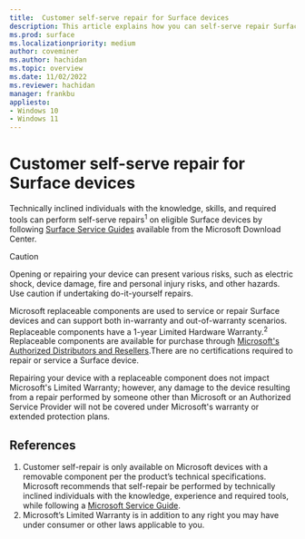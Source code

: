 ```yaml
---
title:  Customer self-serve repair for Surface devices
description: This article explains how you can self-serve repair Surface devices.
ms.prod: surface
ms.localizationpriority: medium
author: coveminer
ms.author: hachidan
ms.topic: overview
ms.date: 11/02/2022
ms.reviewer: hachidan
manager: frankbu
appliesto:
- Windows 10
- Windows 11
---
```


# Customer self-serve repair for Surface devices

Technically inclined individuals with the knowledge, skills, and required tools can perform self-serve repairs<sup>1</sup> on eligible Surface devices by following [Surface Service Guides](https://www.microsoft.com/download/100440) available from the Microsoft Download Center.

> [!CAUTION]
> Opening or repairing your device can present various risks, such as electric shock, device damage, fire and personal injury risks, and other hazards. Use caution if undertaking do-it-yourself repairs. 

Microsoft replaceable components are used to service or repair Surface devices and can support both in-warranty and out-of-warranty scenarios. Replaceable components have a 1-year Limited Hardware Warranty.<sup>2</sup> Replaceable components are available for purchase through [Microsoft's Authorized Distributors and Resellers](https://www.microsoft.com/surface/business/where-to-buy-microsoft-surface#DEVICESRESELLERS).There are no certifications required to repair or service a Surface device. 

Repairing your device with a replaceable component does not impact Microsoft's Limited Warranty; however, any damage to the device resulting from a repair performed by someone other than Microsoft or an Authorized Service Provider will not be covered under Microsoft's warranty or extended protection plans.

## References

1. Customer self-repair is only available on Microsoft devices with a removable component per the product’s technical specifications. Microsoft recommends that self-repair be performed by technically inclined individuals with the knowledge, experience and required tools, while following a [Microsoft Service Guide](https://www.microsoft.com/download/100440). 
1. Microsoft’s Limited Warranty is in addition to any right you may have under consumer or other laws applicable to you.